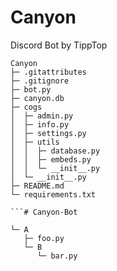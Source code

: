 # Canyon
 Discord Bot by TippTop

```
Canyon
├─ .gitattributes
├─ .gitignore
├─ bot.py
├─ canyon.db
├─ cogs
│  ├─ admin.py
│  ├─ info.py
│  ├─ settings.py
│  ├─ utils
│  │  ├─ database.py
│  │  ├─ embeds.py
│  │  └─ __init__.py
│  └─ __init__.py
├─ README.md
└─ requirements.txt

```# Canyon-Bot

└─ A
   ├─ foo.py
   └─ B
      └─ bar.py